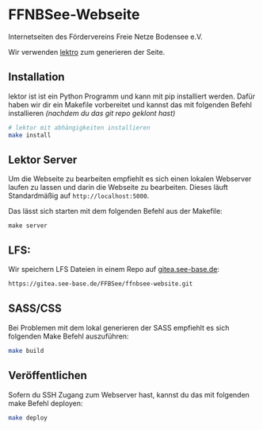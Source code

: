  FFNBSee-Webseite
======================
Internetseiten des Fördervereins Freie Netze Bodensee e.V.

Wir verwenden [lektro](https://getlektor.com) zum generieren der Seite.

 Installation
--------------
lektor ist ist ein Python Programm und kann mit pip installiert werden.
Dafür haben wir dir ein Makefile vorbereitet und kannst das mit folgenden Befehl installieren *(nachdem du das git repo geklont hast)*
```bash
# lektor mit abhängigkeiten installieren
make install
```

 Lektor Server
--------------
Um die Webseite zu bearbeiten empfiehlt es sich einen lokalen Webserver laufen zu lassen und darin die Webseite zu bearbeiten.
Dieses läuft Standardmäßig auf ``http://localhost:5000``.

Das lässt sich starten mit dem folgenden Befehl aus der Makefile:
```
make server
```

 LFS:
---
Wir speichern LFS Dateien in einem Repo auf [gitea.see-base.de](https://gitea.see-base.de/FFBSee/ffnbsee-website.git):
```txt
https://gitea.see-base.de/FFBSee/ffnbsee-website.git
```

 SASS/CSS
--------
Bei Problemen mit dem lokal generieren der SASS empfiehlt es sich folgenden Make Befehl auszuführen:
```bash
make build
```

 Veröffentlichen
----------------
Sofern du SSH Zugang zum Webserver hast, kannst du das mit folgenden make Befehl deployen:
```bash
make deploy
```
